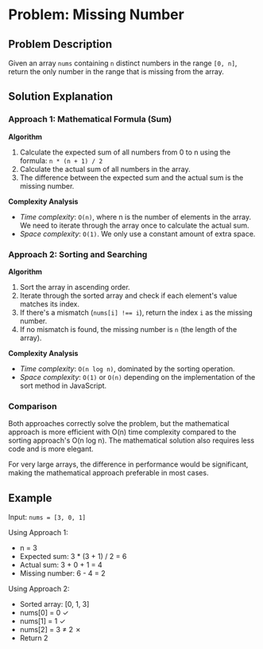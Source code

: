 # Problem: Missing Number

## Problem Description

Given an array `nums` containing `n` distinct numbers in the range `[0, n]`, return the only number in the range that is missing from the array.

## Solution Explanation

### Approach 1: Mathematical Formula (Sum)

**Algorithm**

1. Calculate the expected sum of all numbers from 0 to n using the formula: `n * (n + 1) / 2`
2. Calculate the actual sum of all numbers in the array.
3. The difference between the expected sum and the actual sum is the missing number.

**Complexity Analysis**

- _Time complexity_: `O(n)`, where n is the number of elements in the array. We need to iterate through the array once to calculate the actual sum.
- _Space complexity_: `O(1)`. We only use a constant amount of extra space.

### Approach 2: Sorting and Searching

**Algorithm**

1. Sort the array in ascending order.
2. Iterate through the sorted array and check if each element's value matches its index.
3. If there's a mismatch (`nums[i] !== i`), return the index `i` as the missing number.
4. If no mismatch is found, the missing number is `n` (the length of the array).

**Complexity Analysis**

- _Time complexity_: `O(n log n)`, dominated by the sorting operation.
- _Space complexity_: `O(1)` or `O(n)` depending on the implementation of the sort method in JavaScript.

### Comparison

Both approaches correctly solve the problem, but the mathematical approach is more efficient with O(n) time complexity compared to the sorting approach's O(n log n). The mathematical solution also requires less code and is more elegant.

For very large arrays, the difference in performance would be significant, making the mathematical approach preferable in most cases.

## Example

Input: `nums = [3, 0, 1]`

Using Approach 1:

- n = 3
- Expected sum: 3 \* (3 + 1) / 2 = 6
- Actual sum: 3 + 0 + 1 = 4
- Missing number: 6 - 4 = 2

Using Approach 2:

- Sorted array: [0, 1, 3]
- nums[0] = 0 ✓
- nums[1] = 1 ✓
- nums[2] = 3 ≠ 2 ✗
- Return 2
